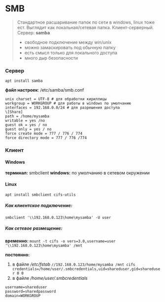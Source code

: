   

# SMB

> Стандартное расшаривание папок по сети в windows, linux тоже ест. Выглядит как локальная/сетевая папка. Клиент-серверный.
> Сервер: **samba**
> - свободное подключение между win/unix
> - можно замаскировать под обычную папку
> - есть смысл только для локального доступа
> - много дыр безопасности
### Сервер
`apt install samba`

**файл настроек**: /etc/samba/smb.conf
```
unix charset = UTF-8 # для обработки кириллицы
workgroup = WORKGROUP # для работы в windows по умолчанию
interfaces = 192.168.0.0/24 # для разрешения доступа
\[Share]
path = /home/mysamba
writable = yes /no
guest ok = yes / no
guest only = yes / no
force create mode = 777 / 776 / 774
force directory mode = 777 / 776 /774
```

### Клиент
#### Windows
**терминал:** smbclient
**windows:** по умолчанию в сетевом окружении

#### Linux
`apt install smbclient cifs-utils`

##### Как клиентское подключение:
`smbclient '\\192.168.0.123\home\mysamba' -U user`

##### Как сетевое размещение:
**временно:** `mount -t cifs -o vers=3.0,username=user ‘\\192.168.0.123\home\mysamba' /mnt`

**постоянно:** 
1. в файле */etc/fstab* 
`//192.168.0.123/home/mysamba /mnt cifs credentials=/home/user/.smbcredentials,uid=shareduser,gid=shareduser 0 0`
2. в файле */home/user/.smbcredentials*
```
username=shareduser
password=sharedpassword
domain=WORKGROUP
```
